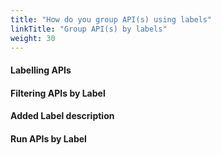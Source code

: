 ```yaml
---
title: "How do you group API(s) using labels"
linkTitle: "Group API(s) by labels"
weight: 30
---
```


#### Labelling APIs

#### Filtering APIs by Label

#### Added Label description

#### Run APIs by Label
